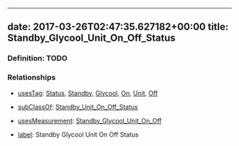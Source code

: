 
---
date: 2017-03-26T02:47:35.627182+00:00
title: Standby_Glycool_Unit_On_Off_Status
---
### Definition: TODO

### Relationships

* [usesTag](https://brickschema.org/schema/1.0/BrickFrame#usesTag): [Status](https://brickschema.org/schema/1.0/BrickTag#Status), [Standby](https://brickschema.org/schema/1.0/BrickTag#Standby), [Glycool](https://brickschema.org/schema/1.0/BrickTag#Glycool), [On](https://brickschema.org/schema/1.0/BrickTag#On), [Unit](https://brickschema.org/schema/1.0/BrickTag#Unit), [Off](https://brickschema.org/schema/1.0/BrickTag#Off)

* [subClassOf](http://www.w3.org/2000/01/rdf-schema#subClassOf): [Standby_Unit_On_Off_Status](https://brickschema.org/schema/1.0/Brick#Standby_Unit_On_Off_Status)

* [usesMeasurement](https://brickschema.org/schema/1.0/BrickFrame#usesMeasurement): [Standby_Glycool_Unit_On_Off](https://brickschema.org/schema/1.0/Brick#Standby_Glycool_Unit_On_Off)

* [label](http://www.w3.org/2000/01/rdf-schema#label): Standby Glycool Unit On Off Status
